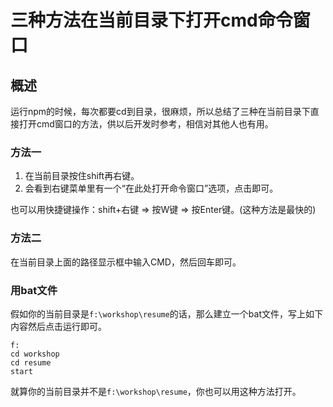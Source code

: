 # 三种方法在当前目录下打开cmd命令窗口

## 概述

运行npm的时候，每次都要cd到目录，很麻烦，所以总结了三种在当前目录下直接打开cmd窗口的方法，供以后开发时参考，相信对其他人也有用。

### 方法一

1. 在当前目录按住shift再右键。
2. 会看到右键菜单里有一个“在此处打开命令窗口”选项，点击即可。

也可以用快捷键操作：shift+右键 => 按W键 => 按Enter键。(这种方法是最快的)

### 方法二

在当前目录上面的路径显示框中输入CMD，然后回车即可。

### 用bat文件

假如你的当前目录是```f:\workshop\resume```的话，那么建立一个bat文件，写上如下内容然后点击运行即可。

```
f:
cd workshop
cd resume
start
```

就算你的当前目录并不是```f:\workshop\resume```，你也可以用这种方法打开。

